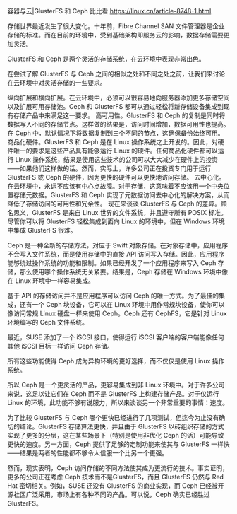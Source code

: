 

容器与云|GlusterFS 和 Ceph 比比看 https://linux.cn/article-8748-1.html


存储世界最近发生了很大变化。十年前，Fibre Channel SAN 文件管理器是企业存储的标准。而在目前的环境中，受到基础架构即服务云的影响，数据存储需要更加灵活。

GlusterFS 和 Ceph 是两个灵活的存储系统，在云环境中表现非常出色。

在尝试了解 GlusterFS 与 Ceph 之间的相似之处和不同之处之前，让我们来讨论在云环境中对灵活存储的一些要求。

纵向扩展和横向扩展。在云环境中，必须可以很容易地向服务器添加更多存储空间以及扩展可用存储池。Ceph 和 GlusterFS 都可以通过轻松将新存储设备集成到现有存储产品中来满足这一要求。
高可用性。GlusterFS 和 Ceph 的复制是同时将数据写入不同的存储节点。这样做的结果是，访问时间增加，数据可用性也提高。在 Ceph 中，默认情况下将数据复制到三个不同的节点，这确保备份始终可用。
商品化硬件。GlusterFS 和 Ceph 是在 Linux 操作系统之上开发的。因此，对硬件唯一的要求是这些产品具有能够运行 Linux 的硬件。任何商品化硬件都可以运行 Linux 操作系统，结果是使用这些技术的公司可以大大减少在硬件上的投资——如果他们这样做的话。然而，实际上，许多公司正在投资专门用于运行 GlusterFS 或 Ceph 的硬件，因为更快的硬件可以更快地访问存储。
去中心化。在云环境中，永远不应该有中心点故障。对于存储，这意味着不应该用一个中央位置存储元数据。GlusterFS 和 Ceph 实现了元数据访问去中心化的解决方案，从而降低了存储访问的可用性和冗余性。
现在来谈谈 GlusterFS 与 Ceph 的差异。顾名思义，GlusterFS 是来自 Linux 世界的文件系统，并且遵守所有  POSIX 标准。尽管你可以将 GlusterFS 轻松集成到面向 Linux 的环境中，但在 Windows 环境中集成 GlusterFS 很难。

Ceph 是一种全新的存储方法，对应于 Swift 对象存储。在对象存储中，应用程序不会写入文件系统，而是使用存储中的直接 API 访问写入存储。因此，应用程序能够绕过操作系统的功能和限制。如果已经开发了一个应用程序来写入 Ceph 存储，那么使用哪个操作系统无关紧要。结果是，Ceph 存储在 Windows 环境中像在 Linux 环境中一样容易集成。

基于 API 的存储访问并不是应用程序可以访问 Ceph 的唯一方式。为了最佳的集成，还有一个 Ceph 块设备，它可以在 Linux 环境中用作常规块设备，使你可以像访问常规 Linux 硬盘一样来使用 Ceph。Ceph 还有 CephFS，它是针对 Linux 环境编写的 Ceph 文件系统。

最近，SUSE 添加了一个 iSCSI 接口，使得运行 iSCSI 客户端的客户端能像任何其他 iSCSI 目标一样访问 Ceph 存储。

所有这些功能使得 Ceph 成为异构环境的更好选择，而不仅仅是使用 Linux 操作系统。

所以 Ceph 是一个更灵活的产品，更容易集成到非 Linux 环境中。对于许多公司来说，这足以让它们在 Ceph 而不是 GlusterFS 上构建存储产品。对于仅运行 Linux 的环境，此功能不够有说服力，所以来谈谈另一个非常重要的事情：速度。

为了比较 GlusterFS 与 Ceph 哪个更快已经进行了几项测试，但迄今为止没有确切的结论。GlusterFS 存储算法更快，并且由于 GlusterFS 以砖组织存储的方式实现了更多的分层，这在某些场景下（特别是使用非优化 Ceph 的话）可能导致更快的速度。另一方面，Ceph 提供了足够的定制功能来使其与 GlusterFS 一样快——结果是两者的性能都不够令人信服一个比另一个更强。

然而，现实表明，Ceph 访问存储的不同方法使其成为更流行的技术。事实证明，更多的公司正在考虑 Ceph 技术而不是GlusterFS，而且 GlusterFS 仍然与 Red Hat 密切相关。例如，SUSE 还没有 GlusterFS 的商业实现，而 Ceph 已经被开源社区广泛采用，市场上有各种不同的产品。可以说，Ceph 确实已经胜过 GlusterFS。